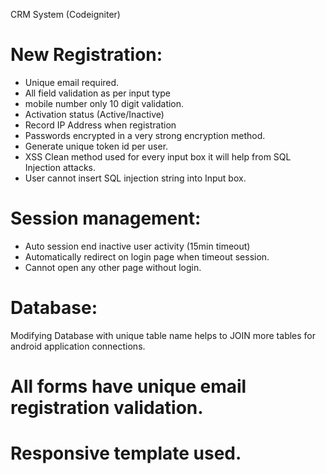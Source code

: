 CRM System (Codeigniter)

# New Registration: 
- Unique email required.
- All field validation as per input type
- mobile number only 10 digit validation.
- Activation status (Active/Inactive)
- Record IP Address when registration
- Passwords encrypted in a very strong encryption method.
- Generate unique token id per user.
- XSS Clean method used for every input box it will help from SQL Injection attacks.
- User cannot insert SQL injection string into Input box.


# Session management:
- Auto session end inactive user activity (15min timeout)
- Automatically redirect on login page when timeout session.
- Cannot open any other page without login.


# Database:
Modifying Database with unique table name helps to JOIN more tables for android application connections.


# All forms have unique email registration validation.
# Responsive template used.
